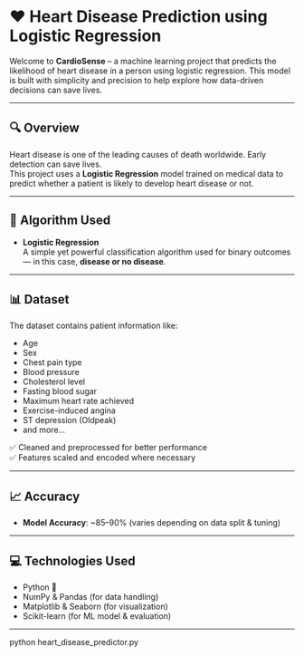 # ❤️ Heart Disease Prediction using Logistic Regression

Welcome to **CardioSense** – a machine learning project that predicts the likelihood of heart disease in a person using logistic regression. This model is built with simplicity and precision to help explore how data-driven decisions can save lives.

---

## 🔍 Overview

Heart disease is one of the leading causes of death worldwide. Early detection can save lives.  
This project uses a **Logistic Regression** model trained on medical data to predict whether a patient is likely to develop heart disease or not.

---

## 🧠 Algorithm Used

- **Logistic Regression**  
  A simple yet powerful classification algorithm used for binary outcomes — in this case, **disease or no disease**.

---

## 📊 Dataset

The dataset contains patient information like:

- Age
- Sex
- Chest pain type
- Blood pressure
- Cholesterol level
- Fasting blood sugar
- Maximum heart rate achieved
- Exercise-induced angina
- ST depression (Oldpeak)
- and more...

✅ Cleaned and preprocessed for better performance  
✅ Features scaled and encoded where necessary

---

## 📈 Accuracy 

- **Model Accuracy**: ~85–90% (varies depending on data split & tuning)

---

## 💻 Technologies Used

- Python 🐍  
- NumPy & Pandas (for data handling)  
- Matplotlib & Seaborn (for visualization)  
- Scikit-learn (for ML model & evaluation)

---


python heart_disease_predictor.py

